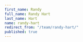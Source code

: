 ```yaml
---
first_name: Randy
full_name: Randy Hart
last_name: Hart
name: randy-hart
redirect_from: "/team/randy-hart/"
published: true
---
```


